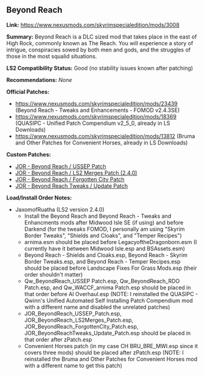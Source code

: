 ## Beyond Reach

**Link:** https://www.nexusmods.com/skyrimspecialedition/mods/3008

**Summary:** Beyond Reach is a DLC sized mod that takes place in the east of High Rock, commonly known as The Reach. You will experience a story of intrigue, conspiracies sowed by both men and gods, and the struggles of those in the most squalid situations.

**LS2 Compatibility Status:** Good (no stability issues known after patching)

**Recommendations:** 
_None_

**Official Patches:**
* https://www.nexusmods.com/skyrimspecialedition/mods/23439 (Beyond Reach - Tweaks and Enhancements - FOMOD v2.4.3SE)
* https://www.nexusmods.com/skyrimspecialedition/mods/18369 (QUASIPC - Unified Patch Compendium v2_5_0, already in LS Downloads)
* https://www.nexusmods.com/skyrimspecialedition/mods/13812 (Bruma and Other Patches for Convenient Horses, already in LS Downloads)

**Custom Patches:**
* [JOR - Beyond Reach / USSEP Patch](/custom-patches/JOR_BeyondReach_USSEP_Patch.esp)
* [JOR - Beyond Reach / LS2 Merges Patch (2.4.0)](/custom-patches/2.4.0/JOR_BeyondReach_LS2Merges_Patch.esp)
* [JOR - Beyond Reach / Forgotten City Patch](/custom-patches/JOR_BeyondReach_ForgottenCity_Patch.esp)
* [JOR - Beyond Reach Tweaks / Update Patch](/custom-patches/JOR_BeyondReachTweaks_Update_Patch.esp)

**Load/Install Order Notes:**
* JaxomofRuatha (LS2 version 2.4.0)
  * Install the Beyond Reach and Beyond Reach - Tweaks and Enhancments mods after Midwood Isle SE (if using) and before Darkend (for the tweaks FOMOD, I personally am using "Skyrim Border Tweaks", "Shields and Cloaks", and "Temper Recipes")
  * arnima.esm should be placed before LegacyoftheDragonborn.esm (I currently have it between Midwood Isle.esp and BSAssets.esm)
  * Beyond Reach - Shields and Cloaks.esp, Beyond Reach - Skyrim Border Tweaks.esp, and Beyond Reach - Temper Recipes.esp should be placed before Landscape Fixes For Grass Mods.esp (their order shouldn't matter)
  * Qw_BeyondReach_USSEP Patch.esp, Qw_BeyondReach_RDO Patch.esp, and Qw_WACCF_arnima Patch.esp should be placed in that order before AI Overhaul.esp (NOTE: I reinstalled the QUASIPC - Qwinn's Unified Automated Self Installing Patch Compendium mod with a different name and disabled the unrelated patches)
  * JOR_BeyondReach_USSEP_Patch.esp, JOR_BeyondReach_LS2Merges_Patch.esp, JOR_BeyondReach_ForgottenCity_Patch.esp, JOR_BeyondReachTweaks_Update_Patch.esp should be placed in that order after zPatch.esp
  * Convenient Horses patch (in my case CH BRU_BRE_MWI.esp since it covers three mods) should be placed after zPatch.esp (NOTE: I reinstalled the Bruma and Other Patches for Convenient Horses mod with a different name to get this patch)
